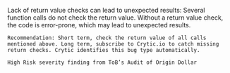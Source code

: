 Lack of return value checks can lead to unexpected results: Several function calls do not check the return value. Without a return value check, the code is error-prone, which may lead to unexpected results.

    Recommendation: Short term, check the return value of all calls mentioned above. Long term, subscribe to Crytic.io to catch missing return checks. Crytic identifies this bug type automatically.

    High Risk severity finding from ToB’s Audit of Origin Dollar